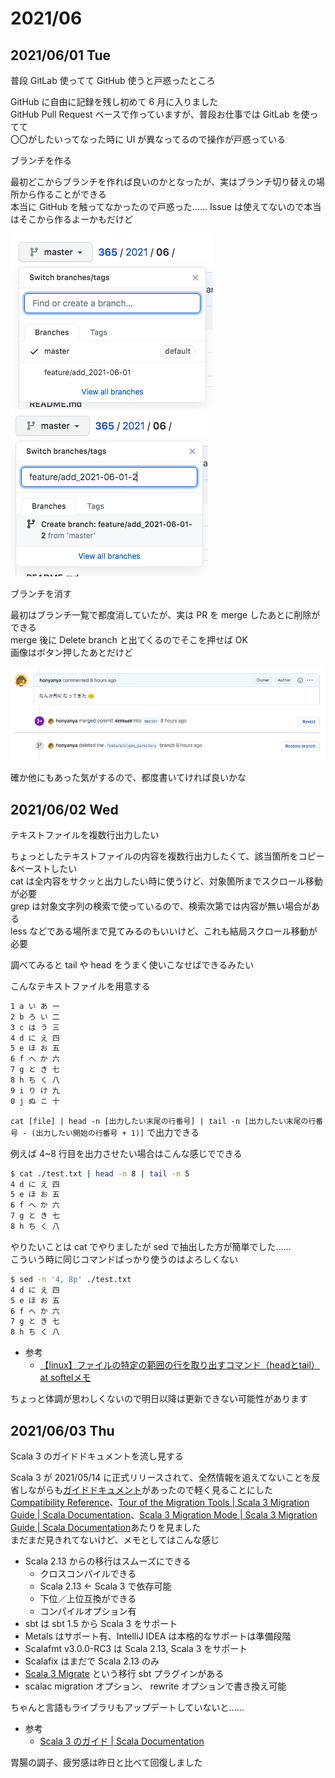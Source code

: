 # 2021/06

## 2021/06/01 Tue

普段 GitLab 使ってて GitHub 使うと戸惑ったところ  

GitHub に自由に記録を残し初めて 6 月に入りました  
GitHub Pull Request ベースで作っていますが、普段お仕事では GitLab を使ってて  
〇〇がしたいってなった時に UI が異なってるので操作が戸惑っている  

ブランチを作る  

最初どこからブランチを作れば良いのかとなったが、実はブランチ切り替えの場所から作ることができる  
本当に GitHub を触ってなかったので戸惑った......
Issue は使えてないので本当はそこから作るよーかもだけど  

![ブランチを作る 1](./images/01/1_branch_create.png)  
![ブランチを作る 2](./images/01/2_branch_create.png)  

ブランチを消す  

最初はブランチ一覧で都度消していたが、実は PR を merge したあとに削除ができる  
merge 後に Delete branch と出てくるのでそこを押せば OK  
画像はボタン押したあとだけど

![ブランチを削除する](./images/01/3_branch_delete.png)  

確か他にもあった気がするので、都度書いてければ良いかな  


## 2021/06/02 Wed

テキストファイルを複数行出力したい  

ちょっとしたテキストファイルの内容を複数行出力したくて、該当箇所をコピー&ペーストしたい  
cat は全内容をサクッと出力したい時に使うけど、対象箇所までスクロール移動が必要  
grep は対象文字列の検索で使っているので、検索次第では内容が無い場合がある  
less などである場所まで見てみるのもいいけど、これも結局スクロール移動が必要  

調べてみると tail や head をうまく使いこなせばできるみたい  

こんなテキストファイルを用意する  

```txt
1 a い あ 一
2 b ろ い 二
3 c は う 三
4 d に え 四
5 e ほ お 五
6 f へ か 六
7 g と き 七
8 h ち く 八
9 i り け 九
0 j ぬ こ 十
```

`cat [file] | head -n [出力したい末尾の行番号] | tail -n [出力したい末尾の行番号 - (出力したい開始の行番号 + 1)]` で出力できる  

例えば 4~8 行目を出力させたい場合はこんな感じでできる  

```sh
$ cat ./test.txt | head -n 8 | tail -n 5
4 d に え 四
5 e ほ お 五
6 f へ か 六
7 g と き 七
8 h ち く 八
```

やりたいことは cat でやりましたが sed で抽出した方が簡単でした......  
こういう時に同じコマンドばっかり使うのはよろしくない  

```sh
$ sed -n '4, 8p' ./test.txt
4 d に え 四
5 e ほ お 五
6 f へ か 六
7 g と き 七
8 h ち く 八
```

- 参考
  - [【linux】ファイルの特定の範囲の行を取り出すコマンド（headとtail） at softelメモ](https://www.softel.co.jp/blogs/tech/archives/1210)

ちょっと体調が思わしくないので明日以降は更新できない可能性があります  


## 2021/06/03 Thu

Scala 3 のガイドドキュメントを流し見する  

Scala 3 が 2021/05/14 に正式リリースされて、全然情報を追えてないことを反省しながらも[ガイドドキュメント](https://docs.scala-lang.org/ja/scala3/guides.html)があったので軽く見ることにした  
[Compatibility Reference](https://docs.scala-lang.org/scala3/guides/migration/compatibility-intro.html)、[Tour of the Migration Tools | Scala 3 Migration Guide | Scala Documentation](https://docs.scala-lang.org/scala3/guides/migration/tooling-tour.html)、[Scala 3 Migration Mode | Scala 3 Migration Guide | Scala Documentation](https://docs.scala-lang.org/scala3/guides/migration/tooling-migration-mode.html)あたりを見ました  
まだまだ見きれてないけど、メモとしてはこんな感じ  

- Scala 2.13 からの移行はスムーズにできる
  - クロスコンパイルできる
  - Scala 2.13 <- Scala 3 で依存可能
  - 下位／上位互換ができる
  - コンパイルオプション有
- sbt は sbt 1.5 から Scala 3 をサポート
- Metals はサポート有、IntelliJ IDEA は本格的なサポートは準備段階
- Scalafmt v3.0.0-RC3 は Scala 2.13, Scala 3 をサポート
- Scalafix はまだで Scala 2.13 のみ
- [Scala 3 Migrate](https://github.com/scalacenter/scala3-migrate) という移行 sbt プラグインがある
- scalac migration オプション、 rewrite オプションで書き換え可能

ちゃんと言語もライブラリもアップデートしていないと......  

- 参考
  - [Scala 3 のガイド | Scala Documentation](https://docs.scala-lang.org/ja/scala3/guides.html)

胃腸の調子、疲労感は昨日と比べて回復しました  

